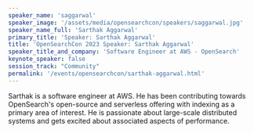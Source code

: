 ```yaml
---
speaker_name: 'saggarwal'
speaker_image: '/assets/media/opensearchcon/speakers/saggarwal.jpg'
speaker_name_full: 'Sarthak Aggarwal'
primary_title: 'Speaker: Sarthak Aggarwal'
title: 'OpenSearchCon 2023 Speaker: Sarthak Aggarwal'
speaker_title_and_company: 'Software Engineer at AWS - OpenSearch'
keynote_speaker: false
session_track: "Community"
permalink: '/events/opensearchcon/sarthak-aggarwal.html'
---
```

Sarthak is a software engineer at AWS. He has been contributing towards OpenSearch's open-source and serverless offering with indexing as a primary area of interest. He is passionate about large-scale distributed systems and gets excited about associated aspects of performance.
